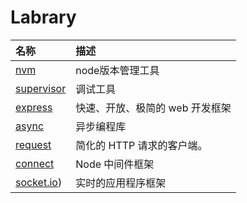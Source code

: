 # Labrary

| 名称 | 描述 |
| :--- | :--- |
| [nvm](/Labrary/nvm/README.md) | node版本管理工具 |
| [supervisor](/Labrary/supervisor/README.md) | 调试工具 |
| [express](/Labrary/express/README.md) | 快速、开放、极简的 web 开发框架 |
| [async](/Labrary/async/README.md) | 异步编程库 |
| [request](/Labrary/request/README.md) | 简化的 HTTP 请求的客户端。 |
| [connect](/Labrary/connect/README.md) | Node 中间件框架  |
| [socket.io](/Labrary/socketIO/README.md))   | 实时的应用程序框架  |
